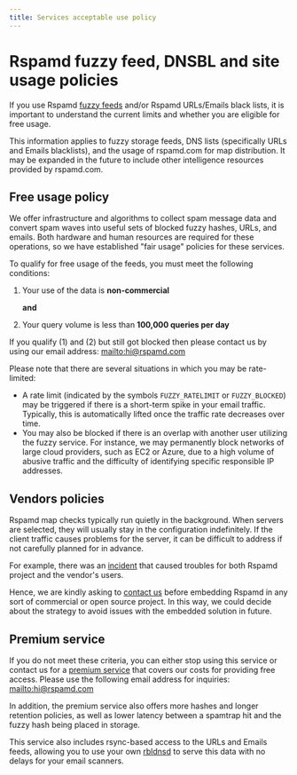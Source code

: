 ```yaml
---
title: Services acceptable use policy
---
```



# Rspamd fuzzy feed, DNSBL and site usage policies

If you use Rspamd [fuzzy feeds](/doc/modules/fuzzy_check.html) and/or Rspamd URLs/Emails black lists, it is important to understand the current limits and whether you are eligible for free usage.

This information applies to fuzzy storage feeds, DNS lists (specifically URLs and Emails blacklists), and the usage of rspamd.com for map distribution. It may be expanded in the future to include other intelligence resources provided by rspamd.com.

## Free usage policy

We offer infrastructure and algorithms to collect spam message data and convert spam waves into useful sets of blocked fuzzy hashes, URLs, and emails. Both hardware and human resources are required for these operations, so we have established "fair usage" policies for these services.

To qualify for free usage of the feeds, you must meet the following conditions: 

1. Your use of the data is **non-commercial**

    **and**

2. Your query volume is less than **100,000 queries per day**

If you qualify (1) and (2) but still got blocked then please contact us by using our email address: <mailto:hi@rspamd.com>

Please note that there are several situations in which you may be rate-limited:

* A rate limit (indicated by the symbols `FUZZY_RATELIMIT` or `FUZZY_BLOCKED`) may be triggered if there is a short-term spike in your email traffic. Typically, this is automatically lifted once the traffic rate decreases over time.
* You may also be blocked if there is an overlap with another user utilizing the fuzzy service. For instance, we may permanently block networks of large cloud providers, such as EC2 or Azure, due to a high volume of abusive traffic and the difficulty of identifying specific responsible IP addresses.

## Vendors policies

Rspamd map checks typically run quietly in the background. When servers are selected, they will usually stay in the configuration indefinitely. If the client traffic causes problems for the server, it can be difficult to address if not carefully planned for in advance.

For example, there was an [incident](https://www.reddit.com/r/synology/comments/f5jczp/mailplus_server_and_rspamdcom/?rdt=48389) that caused troubles for both Rspamd project and the vendor's users.

Hence, we are kindly asking to [contact us](mailto:hi@rspamd.com) before embedding Rspamd in any sort of commercial or open source project. In this way, we could decide about the strategy to avoid issues with the embedded solution in future.

## Premium service

If you do not meet these criteria, you can either stop using this service or contact us for a [premium service](/commercial.html) that covers our costs for providing free access. Please use the following email address for inquiries: <mailto:hi@rspamd.com>

In addition, the premium service also offers more hashes and longer retention policies, as well as lower latency between a spamtrap hit and the fuzzy hash being placed in storage.

This service also includes rsync-based access to the URLs and Emails feeds, allowing you to use your own [rbldnsd](https://github.com/rspamd/rbldnsd) to serve this data with no delays for your email scanners.
